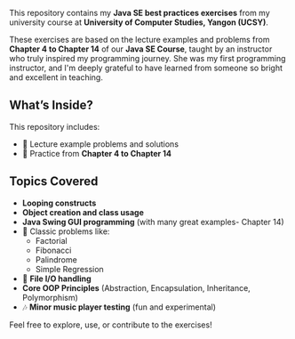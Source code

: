 
This repository contains my **Java SE best practices exercises** from my university course at **University of Computer Studies, Yangon (UCSY)**.

These exercises are based on the lecture examples and problems from **Chapter 4 to Chapter 14** of our **Java SE Course**, taught by an instructor who truly inspired my programming journey. She was my first programming instructor, and I'm deeply grateful to have learned from someone so bright and excellent in teaching.

##  What’s Inside?

This repository includes:
- 🎯 Lecture example problems and solutions
- 🎯 Practice from **Chapter 4 to Chapter 14**

##  Topics Covered

-  **Looping constructs**
-  **Object creation and class usage**
-  **Java Swing GUI programming** (with many great examples- Chapter 14)
- 🧮 Classic problems like:
  - Factorial
  - Fibonacci
  - Palindrome
  - Simple Regression
- 📂 **File I/O handling**
-  **Core OOP Principles** (Abstraction, Encapsulation, Inheritance, Polymorphism)
- 🎶 **Minor music player testing** (fun and experimental)

Feel free to explore, use, or contribute to the exercises!

